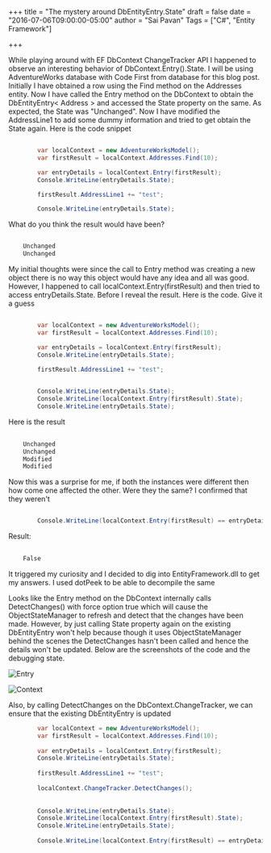 +++
title = "The mystery around DbEntityEntry.State"
draft = false
date = "2016-07-06T09:00:00-05:00"
author = "Sai Pavan"
Tags = ["C#", "Entity Framework"]

+++

While playing around with EF DbContext ChangeTracker API I happened to observe an interesting behavior of DbContext.Entry().State. I will be using AdventureWorks database with Code First from database for this blog post. Initially I have obtained a row using the Find method on the Addresses entity. Now I have called the Entry method on the DbContext to obtain the DbEntityEntry< Address > and accessed the State property on the same. As expected, the State was "Unchanged". Now I have modified the AddressLine1 to add some dummy information and tried to get obtain the State again. Here is the code snippet

~~~ csharp

		var localContext = new AdventureWorksModel();
        var firstResult = localContext.Addresses.Find(10);

        var entryDetails = localContext.Entry(firstResult);
        Console.WriteLine(entryDetails.State);

        firstResult.AddressLine1 += "test";

        Console.WriteLine(entryDetails.State);

~~~ 

What do you think the result would have been?

~~~ csharp

	Unchanged
	Unchanged

~~~

My initial thoughts were since the call to Entry method was creating a new object there is no way this object would have any idea and all was good. However, I happened to call localContext.Entry(firstResult) and then tried to access entryDetails.State. Before I reveal the result. Here is the code. Give it a guess


~~~ csharp

		var localContext = new AdventureWorksModel();
        var firstResult = localContext.Addresses.Find(10);

        var entryDetails = localContext.Entry(firstResult);
        Console.WriteLine(entryDetails.State);

        firstResult.AddressLine1 += "test";
        

        Console.WriteLine(entryDetails.State);
        Console.WriteLine(localContext.Entry(firstResult).State);
        Console.WriteLine(entryDetails.State);

~~~ 

Here is the result

~~~ csharp
		
	Unchanged
	Unchanged
	Modified
	Modified
~~~ 

Now this was a surprise for me, if both the instances were different then how come one affected the other. Were they the same? I confirmed that they weren't

~~~ csharp

		Console.WriteLine(localContext.Entry(firstResult) == entryDetails);
~~~ 

Result:

~~~ csharp
		
	False
~~~ 


It triggered my curiosity and I decided to dig into EntityFramework.dll to get my answers. I used dotPeek to be able to decompile the same

Looks like the Entry method on the DbContext internally calls DetectChanges() with force option true which will cause the ObjectStateManager to refresh and detect that the changes have been made. However, by just calling State property again on the existing DbEntityEntry won't help because though it uses ObjectStateManager behind the scenes the DetectChanges hasn't been called and hence the details won't be updated. Below are the screenshots of the code and the debugging state. 


![Entry](/20160706-DetectChangesOnCallingEntryMethod.JPG)

![Context](/20160706-StatePropertyAccessingInternalContext.png)

Also, by calling DetectChanges on the DbContext.ChangeTracker, we can ensure that the existing DbEntityEntry is updated

~~~ csharp
 		var localContext = new AdventureWorksModel();
	    var firstResult = localContext.Addresses.Find(10);
	
	    var entryDetails = localContext.Entry(firstResult);
	    Console.WriteLine(entryDetails.State);
	
	    firstResult.AddressLine1 += "test";
	
	    localContext.ChangeTracker.DetectChanges();
	    
	
	    Console.WriteLine(entryDetails.State);
	    Console.WriteLine(localContext.Entry(firstResult).State);
	    Console.WriteLine(entryDetails.State);
	
	    Console.WriteLine(localContext.Entry(firstResult) == entryDetails);
~~~